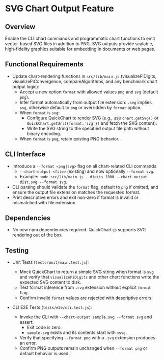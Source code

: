 # SVG Chart Output Feature

## Overview

Enable the CLI chart commands and programmatic chart functions to emit vector-based SVG files in addition to PNG. SVG outputs provide scalable, high-fidelity graphics suitable for embedding in documents or web pages.

## Functional Requirements

- Update chart-rendering functions in `src/lib/main.js` (visualizePiDigits, visualizePiConvergence, compareAlgorithms, and any benchmark chart output logic):
  - Accept a new option `format` with allowed values `png` and `svg` (default `png`).
  - Infer format automatically from output file extension: `.svg` implies `svg`, otherwise default to `png` or overridden by `format` option.
  - When `format` is `svg`:
    - Configure QuickChart to render SVG (e.g., use `chart.getSvg()` or `QuickChart.getUrl({format:'svg'})` and fetch the SVG content).
    - Write the SVG string to the specified output file path without binary encoding.
  - When `format` is `png`, retain existing PNG behavior.

## CLI Interface

- Introduce a `--format <png|svg>` flag on all chart-related CLI commands:
  - `--chart-output <file>` (existing) and now optionally `--format svg`.
  - Example: `node src/lib/main.js --digits 1000 --chart-output dist.svg --format svg`.
- CLI parsing should validate the `format` flag, default to `png` if omitted, and ensure the output file extension matches the requested format.
- Print descriptive errors and exit non-zero if format is invalid or mismatched with file extension.

## Dependencies

- No new npm dependencies required. QuickChart-js supports SVG rendering out of the box.

## Testing

- Unit Tests (`tests/unit/main.test.js`):
  - Mock QuickChart to return a simple SVG string when format is `svg` and verify that `visualizePiDigits` and other chart functions write the expected SVG content to disk.
  - Test format inference from `.svg` extension without explicit `format` flag.
  - Confirm invalid `format` values are rejected with descriptive errors.

- CLI E2E Tests (`tests/e2e/cli.test.js`):
  - Invoke the CLI with `--chart-output sample.svg --format svg` and assert:
    - Exit code is zero.
    - `sample.svg` exists and its contents start with `<svg`.
  - Verify that specifying `--format png` with a `.svg` extension produces an error.
  - Confirm PNG outputs remain unchanged when `--format png` or default behavior is used.